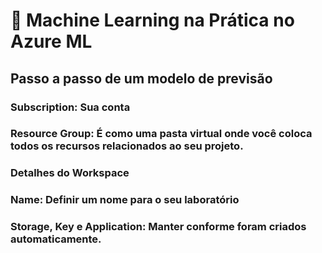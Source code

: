 # 🚀 Machine Learning na Prática no Azure ML

## Passo a passo de um modelo de previsão

### Subscription: Sua conta
###  Resource Group: É como uma pasta virtual onde você coloca todos os recursos relacionados ao seu projeto.

### Detalhes do Workspace
### Name: Definir um nome para o seu laboratório
### Storage, Key e Application: Manter conforme foram criados automaticamente.
